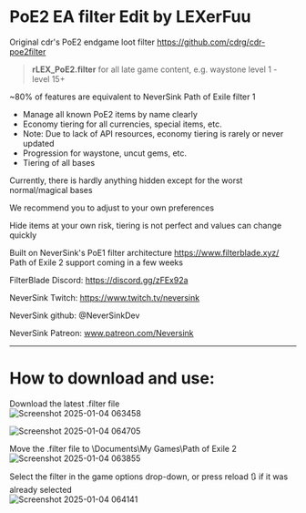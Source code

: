 # PoE2 EA filter Edit by LEXerFuu
 
Original cdr's PoE2 endgame loot filter
https://github.com/cdrg/cdr-poe2filter
 
>**rLEX_PoE2.filter** for all late game content, e.g. waystone level 1 - level 15+

~80% of features are equivalent to NeverSink Path of Exile filter 1
- Manage all known PoE2 items by name clearly
- Economy tiering for all currencies, special items, etc.
- Note: Due to lack of API resources, economy tiering is rarely or never updated
- Progression for waystone, uncut gems, etc.
- Tiering of all bases

Currently, there is hardly anything hidden except for the worst normal/magical bases

We recommend you to adjust to your own preferences

Hide items at your own risk, tiering is not perfect and values ​​can change quickly


Built on NeverSink's PoE1 filter architecture https://www.filterblade.xyz/
Path of Exile 2 support coming in a few weeks

FilterBlade Discord: https://discord.gg/zFEx92a

NeverSink Twitch: https://www.twitch.tv/neversink

NeverSink github: @NeverSinkDev

NeverSink Patreon: www.patreon.com/Neversink

----
# How to download and use:

Download the latest .filter file  
![Screenshot 2025-01-04 063458](https://github.com/user-attachments/assets/c2d5b8e9-8623-4b0d-ad98-f012cccc4749)

![Screenshot 2025-01-04 064705](https://github.com/user-attachments/assets/4e3b1937-b395-45ec-beb5-47413a87f4db)

Move the .filter file to \Documents\My Games\Path of Exile 2  
![Screenshot 2025-01-04 063855](https://github.com/user-attachments/assets/ae9c1a09-ee9d-41e4-926c-eb836cc2ad53)

Select the filter in the game options drop-down, or press reload 🔃 if it was already selected  
![Screenshot 2025-01-04 064141](https://github.com/user-attachments/assets/616b221d-6635-49a5-857a-15df46cd6bc4)
